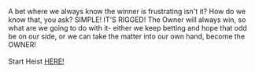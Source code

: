 A bet where we always know the winner is frustrating isn't it? How do we know that, you ask? SIMPLE! IT'S RIGGED! The Owner will always win, so what are we going to do with it- either we keep betting and hope that odd be on our side, or we can take the matter into our own hand, become the OWNER!  
&nbsp;  
Start Heist [HERE!](http://127.0.0.1:40009)